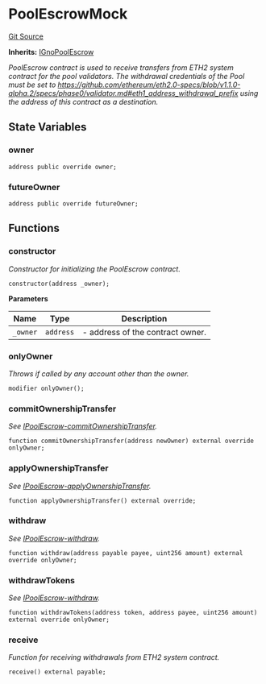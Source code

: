 # PoolEscrowMock
[Git Source](https://github.com/stakewise/v3-core/blob/c4059a64871829ca60ea58f054baf8eb13d3572a/contracts/mocks/PoolEscrowMock.sol)

**Inherits:**
[IGnoPoolEscrow](/contracts/interfaces/IGnoPoolEscrow.sol/interface.IGnoPoolEscrow.md)

*PoolEscrow contract is used to receive transfers from ETH2 system contract for the pool validators.
The withdrawal credentials of the Pool must be set to
https://github.com/ethereum/eth2.0-specs/blob/v1.1.0-alpha.2/specs/phase0/validator.md#eth1_address_withdrawal_prefix
using the address of this contract as a destination.*


## State Variables
### owner

```solidity
address public override owner;
```


### futureOwner

```solidity
address public override futureOwner;
```


## Functions
### constructor

*Constructor for initializing the PoolEscrow contract.*


```solidity
constructor(address _owner);
```
**Parameters**

|Name|Type|Description|
|----|----|-----------|
|`_owner`|`address`|- address of the contract owner.|


### onlyOwner

*Throws if called by any account other than the owner.*


```solidity
modifier onlyOwner();
```

### commitOwnershipTransfer

*See [IPoolEscrow-commitOwnershipTransfer](/contracts/interfaces/IEthPoolEscrow.sol/interface.IEthPoolEscrow.md#commitownershiptransfer).*


```solidity
function commitOwnershipTransfer(address newOwner) external override onlyOwner;
```

### applyOwnershipTransfer

*See [IPoolEscrow-applyOwnershipTransfer](/contracts/interfaces/IEthPoolEscrow.sol/interface.IEthPoolEscrow.md#applyownershiptransfer).*


```solidity
function applyOwnershipTransfer() external override;
```

### withdraw

*See [IPoolEscrow-withdraw](/contracts/interfaces/IEthPoolEscrow.sol/interface.IEthPoolEscrow.md#withdraw).*


```solidity
function withdraw(address payable payee, uint256 amount) external override onlyOwner;
```

### withdrawTokens

*See [IPoolEscrow-withdraw](/contracts/interfaces/IEthPoolEscrow.sol/interface.IEthPoolEscrow.md#withdraw).*


```solidity
function withdrawTokens(address token, address payee, uint256 amount) external override onlyOwner;
```

### receive

*Function for receiving withdrawals from ETH2 system contract.*


```solidity
receive() external payable;
```

